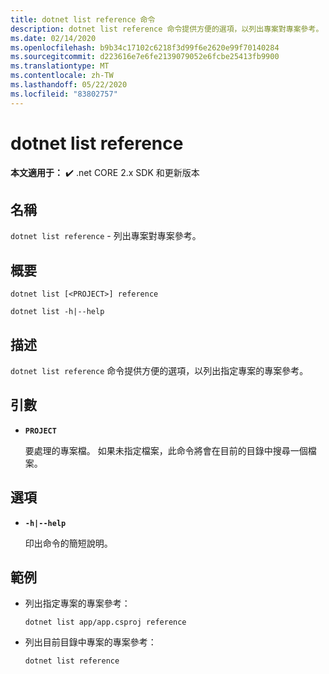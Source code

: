 ```yaml
---
title: dotnet list reference 命令
description: dotnet list reference 命令提供方便的選項，以列出專案對專案參考。
ms.date: 02/14/2020
ms.openlocfilehash: b9b34c17102c6218f3d99f6e2620e99f70140284
ms.sourcegitcommit: d223616e7e6fe2139079052e6fcbe25413fb9900
ms.translationtype: MT
ms.contentlocale: zh-TW
ms.lasthandoff: 05/22/2020
ms.locfileid: "83802757"
---
```

# <a name="dotnet-list-reference"></a>dotnet list reference

**本文適用于：** ✔️ .net CORE 2.x SDK 和更新版本

## <a name="name"></a>名稱

`dotnet list reference` - 列出專案對專案參考。

## <a name="synopsis"></a>概要

```dotnetcli
dotnet list [<PROJECT>] reference

dotnet list -h|--help
```

## <a name="description"></a>描述

`dotnet list reference` 命令提供方便的選項，以列出指定專案的專案參考。

## <a name="arguments"></a>引數

* **`PROJECT`**

  要處理的專案檔。 如果未指定檔案，此命令將會在目前的目錄中搜尋一個檔案。

## <a name="options"></a>選項

* **`-h|--help`**

  印出命令的簡短說明。

## <a name="examples"></a>範例

* 列出指定專案的專案參考：

  ```dotnetcli
  dotnet list app/app.csproj reference
  ```

* 列出目前目錄中專案的專案參考：

  ```dotnetcli
  dotnet list reference
  ```
